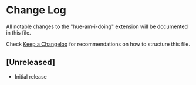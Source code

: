 # Change Log

All notable changes to the "hue-am-i-doing" extension will be documented in this file.

Check [Keep a Changelog](http://keepachangelog.com/) for recommendations on how to structure this file.

## [Unreleased]

- Initial release
